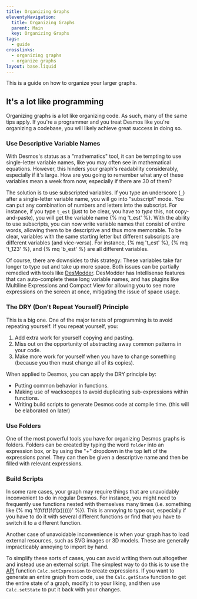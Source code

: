 ```yaml
---
title: Organizing Graphs
eleventyNavigation:
  title: Organizing Graphs
  parent: Main
  key: Organizing Graphs
tags:
  - guide
crosslinks:
  - organizing graphs
  - organize graphs
layout: base.liquid
---
```


This is a guide on how to organize your larger graphs.

## It's a lot like programming

Organizing graphs is a lot like organizing code. As such, many of the same tips apply. If you're a programmer and you treat Desmos like you're organizing a codebase, you will likely achieve great success in doing so.

### Use Descriptive Variable Names

With Desmos's status as a "mathematics" tool, it can be tempting to use single-letter variable names, like you may often see in mathematical equations. However, this hinders your graph's readability considerably, especially if it's large. How are you going to remember what any of these variables mean a week from now, especially if there are 30 of them?

The solution is to use subscripted variables. If you type an underscore (`_`) after a single-letter variable name, you will go into "subscript" mode. You can put any combination of numbers and letters into the subscript. For instance, if you type `t_est` (just to be clear, you have to _type_ this, not copy-and-paste), you will get the variable name {% mq 't_est' %}. With the ability to use subscripts, you can now write variable names that consist of entire words, allowing them to be descriptive and thus more memorable. To be clear, variables with the same starting letter but different subscripts are different variables (and vice-versa). For instance, {% mq 't_est' %}, {% mq 't_123' %}, and {% mq 'b_est' %} are all different variables.

Of course, there are downsides to this strategy: These variables take far longer to type out and take up more space. Both issues can be partially remedied with tools like [DesModder](https://desmodder.com). DesModder has Intellisense features that can auto-complete these long variable names, and has plugins like Multiline Expressions and Compact View for allowing you to see more expressions on the screen at once, mitigating the issue of space usage.

### The DRY (Don't Repeat Yourself) Principle

This is a big one. One of the major tenets of programming is to avoid repeating yourself. If you repeat yourself, you:

1. Add extra work for yourself copying and pasting.
2. Miss out on the opportunity of abstracting away common patterns in your code.
3. Make more work for yourself when you have to change something (because you then must change all of its copies).

When applied to Desmos, you can apply the DRY principle by:

- Putting common behavior in functions.
- Making use of wackscopes to avoid duplicating sub-expressions within functions.
- Writing build scripts to generate Desmos code at compile time. (this will be elaborated on later)

### Use Folders

One of the most powerful tools you have for organizing Desmos graphs is folders. Folders can be created by typing the word `folder` into an expression box, or by using the "+" dropdown in the top left of the expressions panel. They can then be given a descriptive name and then be filled with relevant expressions.

### Build Scripts

In some rare cases, your graph may require things that are unavoidably inconvenient to do in regular Desmos. For instance, you might need to frequently use functions nested with themselves many times (i.e. something like {% mq 'f(f(f(f(f(f(x))))))' %}). This is annoying to type out, especially if you have to do it with several different functions or find that you have to switch it to a different function.

Another case of unavoidable inconvenience is when your graph has to load external resources, such as SVG images or 3D models. These are generally impracticably annoying to import by hand.

To simplify these sorts of cases, you can avoid writing them out altogether and instead use an external script. The simplest way to do this is to use the [API](https://www.desmos.com/api/v1.8/docs/index.html) function `Calc.setExpression` to create expressions. If you want to generate an entire graph from code, use the `Calc.getState` function to get the entire state of a graph, modify it to your liking, and then use `Calc.setState` to put it back with your changes.
